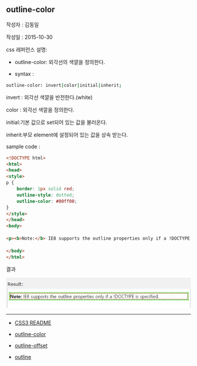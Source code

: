## outline-color

작성자 : 김동일

작성일 : 2015-10-30

css 레퍼런스 설명:
 - outline-color: 외각선의 색깔을 정의한다.

 - syntax :
```sh
outline-color: invert|color|initial|inherit;
```

invert : 외각선 색깔을 반전한다.(white)

color : 외각선 색깔을 정의한다.

initial:기본 값으로 set되어 있는 값을 불러온다.

inherit:부모 element에 설정되어 있는 값을 상속 받는다.

sample code :
```html
<!DOCTYPE html>
<html>
<head>
<style>
p {
    border: 1px solid red;
    outline-style: dotted;
    outline-color: #00ff00;
}
</style>
</head>
<body>

<p><b>Note:</b> IE8 supports the outline properties only if a !DOCTYPE is specified.</p>

</body>
</html>

```

결과

![outline-color](../images/outline-color.jpg)


-----

* [CSS3 README](../README.md)

* [outline-color](outline-color.md)
* [outline-offset](outline-offset.md)
* [outline](outline.md)
